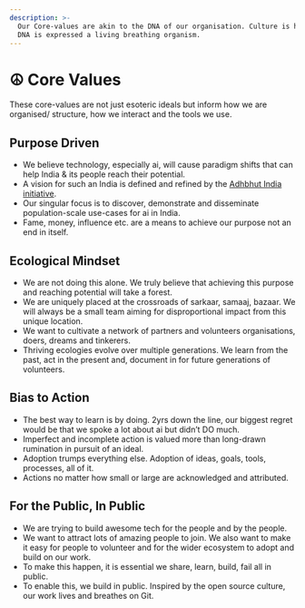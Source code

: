 ```yaml
---
description: >-
  Our Core-values are akin to the DNA of our organisation. Culture is how this
  DNA is expressed a living breathing organism.
---
```


# ☮ Core Values

These core-values are not just esoteric ideals but inform how we are organised/ structure, how we interact and the tools we use.

## Purpose Driven

* We believe technology, especially ai, will cause paradigm shifts that can help India & its people reach their potential.
* A vision for such an India is defined and refined by the [Adhbhut India initiative](http://127.0.0.1:5000/o/-Mi9QwJlsfb7xuxTBc0J/s/LYxrjqJDg0sJzSucIHRS/).
* Our singular focus is to discover, demonstrate and disseminate population-scale use-cases for ai in India.
* Fame, money, influence etc. are a means to achieve our purpose not an end in itself.

## Ecological Mindset

* We are not doing this alone. We truly believe that achieving this purpose and reaching potential will take a forest.
* We are uniquely placed at the crossroads of sarkaar, samaaj, bazaar. We will always be a small team aiming for disproportional impact from this unique location.
* We want to cultivate a network of partners and volunteers organisations, doers, dreams and tinkerers.
* Thriving ecologies evolve over multiple generations. We learn from the past, act in the present and, document in for future generations of volunteers.

## Bias to Action

* The best way to learn is by doing. 2yrs down the line, our biggest regret would be that we spoke a lot about ai but didn’t DO much.
* Imperfect and incomplete action is valued more than long-drawn rumination in pursuit of an ideal.
* Adoption trumps everything else. Adoption of ideas, goals, tools, processes, all of it.
* Actions no matter how small or large are acknowledged and attributed.&#x20;

## For the Public, In Public

* We are trying to build awesome tech for the people and by the people.
* We want to attract lots of amazing people to join. We also want to make it easy for people to volunteer and for the wider ecosystem to adopt and build on our work.
* To make this happen, it is essential we share, learn, build, fail all in public.
* To enable this, we build in public. Inspired by the open source culture, our work lives and breathes on Git.
